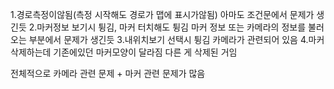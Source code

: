 1.경로측정이않됨(측정 시작해도 경로가 맵에 표시가않됨)
    아마도 조건문에서 문제가 생긴듯
2.마커정보 보기시 튕김, 마커 터치해도 튕김
    마커 정보 또는 카메라의 정보를 불러오는 부분에서 문제가 생긴듯
3.내위치보기 선택시 튕김
    카메라가 관련되어 있음
4.마커삭제하는데 기존에있던 마커모양이 달라짐
    다른 게 삭제된 거임 

전체적으로 카메라 관련 문제 + 마커 관련 문제가 많음